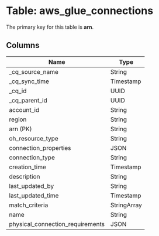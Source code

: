 # Table: aws_glue_connections



The primary key for this table is **arn**.



## Columns
| Name          | Type          |
| ------------- | ------------- |
|_cq_source_name|String|
|_cq_sync_time|Timestamp|
|_cq_id|UUID|
|_cq_parent_id|UUID|
|account_id|String|
|region|String|
|arn (PK)|String|
|oh_resource_type|String|
|connection_properties|JSON|
|connection_type|String|
|creation_time|Timestamp|
|description|String|
|last_updated_by|String|
|last_updated_time|Timestamp|
|match_criteria|StringArray|
|name|String|
|physical_connection_requirements|JSON|